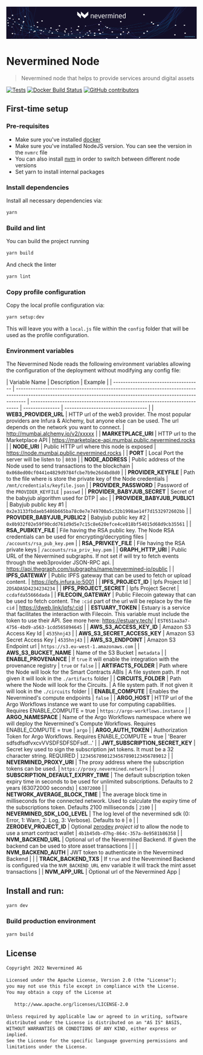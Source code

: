 [![banner](https://raw.githubusercontent.com/nevermined-io/assets/main/images/logo/banner_logo.png)](https://nevermined.io)

# Nevermined Node

> Nevermined node that helps to provide services around digital assets

[![Tests](https://github.com/nevermined-io/node/actions/workflows/test.yml/badge.svg)](https://github.com/nevermined-io/node/actions/workflows/test.yml)
[![Docker Build Status](https://img.shields.io/docker/cloud/build/neverminedio/node.svg)](https://hub.docker.com/repository/docker/neverminedio/node)
[![GitHub contributors](https://img.shields.io/github/contributors/nevermined-io/node.svg)](https://github.com/nevermined-io/node/graphs/contributors)

## First-time setup

### Pre-requisites

- Make sure you've installed [docker](https://www.docker.com/products/docker-desktop)
- Make sure you've installed NodeJS version. You can see the version in the `nvmrc` file
- You can also install [nvm](https://github.com/nvm-sh/nvm) in order to switch between different node versions
- Set yarn to install internal packages

### Install dependencies

Install all necessary dependencies via:

```bash
yarn
```

### Build and lint

You can build the project running

```bash
yarn build
```

And check the linter

```bash
yarn lint
```

### Copy profile configuration

Copy the local profile configuration via:

```bash
yarn setup:dev
```

This will leave you with a `local.js` file within the `config` folder that will be used as the profile configuration.

### Environment variables

The Nevermined Node reads the following environment variables allowing the configuration of the deployment without modifying any config file:

| Variable Name                        | Description                                                                                                                                                      | Example                                                                   |
| ------------------------------------ | ---------------------------------------------------------------------------------------------------------------------------------------------------------------- | ------------------------------------------------------------------------- | --------------- | ---------------------------------- |
| **WEB3_PROVIDER_URL**                | HTTP url of the web3 provider. The most popular providers are Infura & Alchemy, but anyone else can be used. The url depends on the network you want to connect. | http://mumbai.alchemy.io/v2/xxxxx                                         |
| **MARKETPLACE_URI**                  | HTTP url to the Marketplace API                                                                                                                                  | https://marketplace-api.mumbai.public.nevermined.rocks                    |
| **NODE_URI**                         | Public HTTP url where this node is exposed                                                                                                                       | https://node.mumbai.public.nevermined.rocks                               |
| **PORT**                             | Local Port the server will be listen to                                                                                                                          | `8030`                                                                    |
| **NODE_ADDRESS**                     | Public address of the Node used to send transactions to the blockchain                                                                                           | `0x068ed00cf0441e4829d9784fcbe7b9e26d4bd8d0`                              |
| **PROVIDER_KEYFILE**                 | Path to the file where is store the private key of the Node credentials                                                                                          | `/mnt/credentials/keyfile.json`                                           |
| **PROVIDER_PASSWORD**                | Password of the `PROVIDER_KEYFILE`                                                                                                                               | `passwd`                                                                  |
| **PROVIDER_BABYJUB_SECRET**          | Secret of the babyjub algorithm used for DTP                                                                                                                     | `abc`                                                                     |
| **PROVIDER_BABYJUB_PUBLIC1**         | Babyjub public key #1                                                                                                                                            | `0x2e3133fbdaeb5486b665ba78c0e7e749700a5c32b1998ae14f7d1532972602bb`      |
| **PROVIDER_BABYJUB_PUBLIC2**         | Babyjub public key #2                                                                                                                                            | `0x0b932f02e59f90cdd761d9d5e7c15c8e620efce4ce018bf54015d68d9cb35561`      |
| **RSA_PUBKEY_FILE**                  | File having the RSA public key. The Node RSA credentials can be used for encrypting/decrypting files                                                             | `/accounts/rsa_pub_key.pem`                                               |
| **RSA_PRIVKEY_FILE**                 | File having the RSA private keys                                                                                                                                 | `/accounts/rsa_priv_key.pem`                                              |
| **GRAPH_HTTP_URI**                   | Public URL of the Nevermined subgraphs. If not set if will try to fetch events through the web3provider JSON-RPC api.                                            | https://api.thegraph.com/subgraphs/name/nevermined-io/public              |
| **IPFS_GATEWAY**                     | Public IPFS gateway that can be used to fetch or upload content.                                                                                                 | https://ipfs.infura.io:5001                                               |
| **IPFS_PROJECT_ID**                  | Ipfs Project Id                                                                                                                                                  | `2DSADASD4234234234`                                                      |
| **IPFS_PROJECT_SECRET**              | Ipfs Project Secret                                                                                                                                              | `ccdafda55666dada`                                                        |
| **FILECOIN_GATEWAY**                 | Public Filecoin gateway that can be used to fetch content. The `:cid` part of the url will be replace by the file `cid`                                          | https://dweb.link/ipfs/:cid                                               |
| **ESTUARY_TOKEN**                    | Estuary is a service that facilitates the interaction with Filecoin. This variable must include the token to use their API. See more here: https://estuary.tech/ | `EST651aa3a7-4756-4bd9-a563-1cdd565894645`                                |
| **AWS_S3_ACCESS_KEY_ID**             | Amazon S3 Access Key Id                                                                                                                                          | `4535hnj43`                                                               |
| **AWS_S3_SECRET_ACCESS_KEY**         | Amazon S3 Secret Access Key                                                                                                                                      | `4535hnj43`                                                               |
| **AWS_S3_ENDPOINT**                  | Amazon S3 Endpoint url                                                                                                                                           | `https://s3.eu-west-1.amazonaws.com`                                      |
| **AWS_S3_BUCKET_NAME**               | Name of the S3 Bucket                                                                                                                                            | `metadata`                                                                |
| **ENABLE_PROVENANCE**                | If `true` it will enable the integration with the provenance registry                                                                                            | `true` or `false`                                                         |
| **ARTIFACTS_FOLDER**                 | Path where the Node will look for the Smart Contracts ABIs                                                                                                       | A file system path. If not given it will look in the `./artifacts` folder |
| **CIRCUITS_FOLDER**                  | Path where the Node will look for the Circuits.                                                                                                                  | A file system path. If not given it will look in the `./circuits` folder  |
| **ENABLE_COMPUTE**                   | Enables the Nevermined's compute endpoints                                                                                                                       | `false`                                                                   |
| **ARGO_HOST**                        | HTTP url of the Argo Workflows instance we want to use for computing capabilities. Requires ENABLE_COMPUTE = true                                                | `https://argo-workflows.instance`                                         |
| **ARGO_NAMESPACE**                   | Name of the Argo Workflows namespace where we will deploy the Nevermined's Compute Workflows. Requires ENABLE_COMPUTE = true                                     | `argo`                                                                    |
| **ARGO_AUTH_TOKEN**                  | Authorization Token for Argo Workflows. Requires ENABLE_COMPUTE = true                                                                                           | 'Bearer sdfsdfsdfvxcvVVSDFSDFSDFsdf...'                                   |
| **JWT_SUBSCRIPTION_SECRET_KEY**      | Secret key used to sign the subscription jwt tokens. It must be a 32 character string. REQUIRED                                                                  | `12345678901234567890123456789012`                                        |
| **NEVERMINED_PROXY_URI**             | The proxy address where the subscription tokens can be used.                                                                                                     | `https://proxy.nevermined.network`                                        |
| **SUBSCRIPTION_DEFAULT_EXPIRY_TIME** | The default subscription token expiry time in seconds to be used for unlimited subscriptions. Defaults to 2 years (63072000 seconds)                             | `63072000`                                                                |
| **NETWORK_AVERAGE_BLOCK_TIME**       | The average block time in milliseconds for the connected network. Used to calculate the expiry time of the subscriptions token. Defaults 2100 milliseconds       | `2100`                                                                    |
| **NEVERMINED_SDK_LOG_LEVEL**         | The log level of the nevermined sdk (0: Error, 1: Warn, 2: Log, 3: Verbose). Defaults to `0`                                                                     | `0`                                                                       |
| **ZERODEV_PROJECT_ID**               | Optional [zerodev](https://zerodev.app/) _project id_ to allow the node to use a smart contract wallet                                                           | `4b1b45db-d7hg-864c-357a-8e9581b86358`                                    |
| **NVM_BACKEND_URL**                  | Optional url of the Nevermined Backend. If given the backend can be used to store asset transactions                                                             |                                                                           |
| **NVM_BACKEND_AUTH**                 | JWT token to authenticate in the Nevermined Backend                                                                                                              |                                                                           |
| **TRACK_BACKEND_TXS**                | If `true` and the Nevermined Backend is configured via the `NVM_BACKEND_URL` env variable it will track the mint asset transactions                              |                                                                           | **NVM_APP_URL** | Optional url of the Nevermined App |

## Install and run:

```javascript
yarn dev
```

### Build production environment

```bash
yarn build
```

## License

```
Copyright 2022 Nevermined AG

Licensed under the Apache License, Version 2.0 (the "License");
you may not use this file except in compliance with the License.
You may obtain a copy of the License at

   http://www.apache.org/licenses/LICENSE-2.0

Unless required by applicable law or agreed to in writing, software
distributed under the License is distributed on an "AS IS" BASIS,
WITHOUT WARRANTIES OR CONDITIONS OF ANY KIND, either express or implied.
See the License for the specific language governing permissions and
limitations under the License.
```
